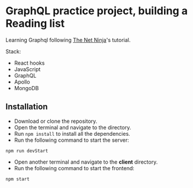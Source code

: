 # GraphQL practice project, building a Reading list
Learning Graphql following [The Net Ninja](https://www.youtube.com/playlist?list=PL4cUxeGkcC9iK6Qhn-QLcXCXPQUov1U7f)'s tutorial.

Stack: 
- React hooks
- JavaScript
- GraphQL
- Apollo
- MongoDB

## Installation
* Download or clone the repository.
* Open the terminal and navigate to the directory.
* Run ```npm install``` to install all the dependencies.
* Run the following command to start the server:

```npm run devStart```

* Open another terminal and navigate to the **client** directory.
* Run the following command to start the frontend:

```npm start```

